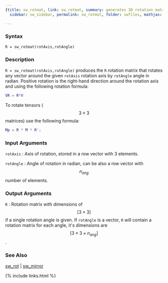 ```yaml
---
{title: sw_rotmat, link: sw_rotmat, summary: generates 3D rotation matrix, keywords: sample,
  sidebar: sw_sidebar, permalink: sw_rotmat, folder: swfiles, mathjax: true}

---
```

  
### Syntax
  
`R = sw_rotmat(rotAxis,rotAngle)`
 
### Description
  
`R = sw_rotmat(rotAxis,rotAngle)` produces the `R` rotation matrix that
rotates any vector around the given `rotAxis` rotation axis by `rotAngle`
angle in radian. Positive rotation is the right-hand direction around the
rotation axis and using the following rotation formula:
```matlab
VR = R*V
```
 
To rotate tensors ($$3\times 3$$ matrices) use the following formula:
```matlab
Mp = R * M * R';
```
 
### Input Arguments
  
`rotAxis`
: Axis of rotation, stored in a row vector with 3 elements.
  
`rotAngle`
: Angle of rotation in radian, can be also a row vector with $$n_{ang}$$
  number of elements.
  
### Output Arguments
  
`R`
: Rotation matrix with dimensions of $$[3\times 3]$$ if a single rotation
  angle is given. If `rotAngle` is a vector, `R` will contain a
  rotation matrix for each angle, it's dimensions are $$[3\times 3\times
  n_{ang}]$$.
 
### See Also
  
[sw_rot](sw_rot) \| [sw_mirror](sw_mirror)
 

{% include links.html %}
